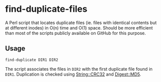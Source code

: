 # find-duplicate-files
A Perl script that locates duplicate files (ie. files with identical contents but at different inodes) in O(n) time and O(1) space. Should be more efficient than most of the scripts publicly available on GitHub for this purpose.

Usage
-----
    find-duplicate DIR1 DIR2

The script associates the files in `DIR2` with the first duplicate file found in `DIR1`. Duplication is checked using [String::CRC32](http://search.cpan.org/~soenke/String-CRC32-1.5/CRC32.pod) and [Digest::MD5](http://search.cpan.org/~gaas/Digest-MD5-2.54/MD5.pm).
